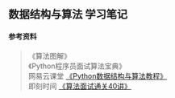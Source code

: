 ## 数据结构与算法 学习笔记

#### 参考资料
> 《算法图解》\
> 《Python程序员面试算法宝典》\
> 网易云课堂 [《Python数据结构与算法教程》](https://study.163.com/course/courseMain.htm?courseId=1005526003&share=1&shareId=11486684)\
> 即刻时间 [《算法面试通关40讲》](https://time.geekbang.org/course/intro/130)
